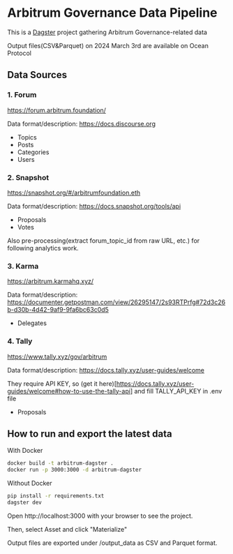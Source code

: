 # Arbitrum Governance Data Pipeline

This is a [Dagster](https://dagster.io/) project gathering Arbitrum Governance-related data

Output files(CSV&Parquet) on 2024 March 3rd are available on Ocean Protocol

## Data Sources

### 1. Forum 
https://forum.arbitrum.foundation/

Data format/description: https://docs.discourse.org
- Topics
- Posts
- Categories
- Users

### 2. Snapshot
https://snapshot.org/#/arbitrumfoundation.eth

Data format/description: https://docs.snapshot.org/tools/api

- Proposals
- Votes

Also pre-processing(extract forum_topic_id from raw URL, etc.) for following analytics work.

### 3. Karma
https://arbitrum.karmahq.xyz/

Data format/description: https://documenter.getpostman.com/view/26295147/2s93RTPrfg#72d3c26b-d30b-4d42-9af9-9fa6bc63c0d5

- Delegates

### 4. Tally
https://www.tally.xyz/gov/arbitrum

Data format/description: https://docs.tally.xyz/user-guides/welcome

They require API KEY, so (get it here)[https://docs.tally.xyz/user-guides/welcome#how-to-use-the-tally-api] and fill TALLY_API_KEY in .env file

- Proposals


## How to run and export the latest data
With Docker
```bash
docker build -t arbitrum-dagster .
docker run -p 3000:3000 -d arbitrum-dagster
```

Without Docker
```bash
pip install -r requirements.txt
dagster dev
```

Open http://localhost:3000 with your browser to see the project.

Then, select Asset and click "Materialize"


Output files are exported under /output_data as CSV and Parquet format.